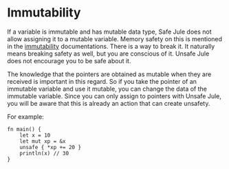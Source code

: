 # Immutability

If a variable is immutable and has mutable data type, Safe Jule does not allow assigning it to a mutable variable. Memory safety on this is mentioned in the [immutability](/memory/immutability) documentations. There is a way to break it. It naturally means breaking safety as well, but you are conscious of it. Unsafe Jule does not encourage you to be safe about it.

The knowledge that the pointers are obtained as mutable when they are received is important in this regard. So if you take the pointer of an immutable variable and use it mutable, you can change the data of the immutable variable. Since you can only assign to pointers with Unsafe Jule, you will be aware that this is already an action that can create unsafety.

For example:
```jule
fn main() {
    let x = 10
    let mut xp = &x
    unsafe { *xp += 20 }
    println(x) // 30
}
```